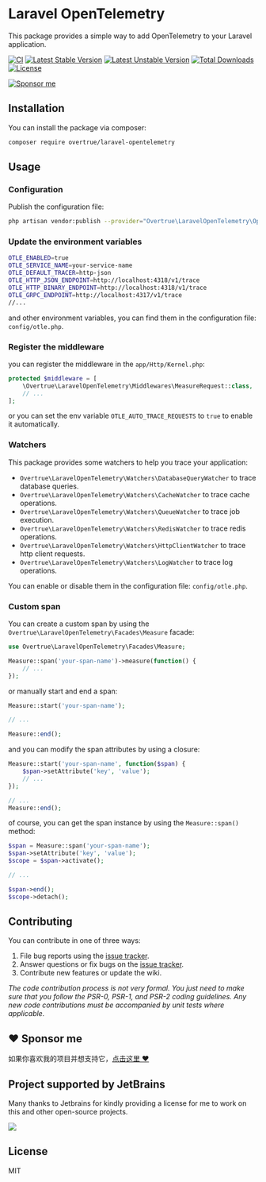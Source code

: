 # Laravel OpenTelemetry

This package provides a simple way to add OpenTelemetry to your Laravel application.

[![CI](https://github.com/overtrue/laravel-open-telemetry/workflows/CI/badge.svg)](https://github.com/overtrue/laravel-open-telemetry/actions)
[![Latest Stable Version](https://poser.pugx.org/overtrue/laravel-open-telemetry/v/stable.svg)](https://packagist.org/packages/overtrue/laravel-open-telemetry)
[![Latest Unstable Version](https://poser.pugx.org/overtrue/laravel-open-telemetry/v/unstable.svg)](https://packagist.org/packages/overtrue/laravel-open-telemetry)
[![Total Downloads](https://poser.pugx.org/overtrue/laravel-open-telemetry/downloads)](https://packagist.org/packages/overtrue/laravel-open-telemetry)
[![License](https://poser.pugx.org/overtrue/laravel-open-telemetry/license)](https://packagist.org/packages/overtrue/laravel-open-telemetry)

[![Sponsor me](https://github.com/overtrue/overtrue/blob/master/sponsor-me-button-s.svg?raw=true)](https://github.com/sponsors/overtrue)

## Installation

You can install the package via composer:

```bash
composer require overtrue/laravel-opentelemetry
```

## Usage

### Configuration

Publish the configuration file:

```bash
php artisan vendor:publish --provider="Overtrue\LaravelOpenTelemetry\OpenTelemetryServiceProvider" --tag="config"
```

### Update the environment variables

```bash
OTLE_ENABLED=true
OTLE_SERVICE_NAME=your-service-name
OTLE_DEFAULT_TRACER=http-json
OTLE_HTTP_JSON_ENDPOINT=http://localhost:4318/v1/trace
OTLE_HTTP_BINARY_ENDPOINT=http://localhost:4318/v1/trace
OTLE_GRPC_ENDPOINT=http://localhost:4317/v1/trace
//... 
```
and other environment variables, you can find them in the configuration file: `config/otle.php`.

### Register the middleware

you can register the middleware in the `app/Http/Kernel.php`:

```php
protected $middleware = [
    \Overtrue\LaravelOpenTelemetry\Middlewares\MeasureRequest::class,
    // ...
];
```

or you can set the env variable `OTLE_AUTO_TRACE_REQUESTS` to `true` to enable it automatically.

### Watchers

This package provides some watchers to help you trace your application:

- `Overtrue\LaravelOpenTelemetry\Watchers\DatabaseQueryWatcher` to trace database queries.
- `Overtrue\LaravelOpenTelemetry\Watchers\CacheWatcher` to trace cache operations.
- `Overtrue\LaravelOpenTelemetry\Watchers\QueueWatcher` to trace job execution.
- `Overtrue\LaravelOpenTelemetry\Watchers\RedisWatcher` to trace redis operations.
- `Overtrue\LaravelOpenTelemetry\Watchers\HttpClientWatcher` to trace http client requests.
- `Overtrue\LaravelOpenTelemetry\Watchers\LogWatcher` to trace log operations.

You can enable or disable them in the configuration file: `config/otle.php`.

### Custom span

You can create a custom span by using the `Overtrue\LaravelOpenTelemetry\Facades\Measure` facade:

```php
use Overtrue\LaravelOpenTelemetry\Facades\Measure;

Measure::span('your-span-name')->measure(function() {
    // ...
});
```

or manually start and end a span:

```php
Measure::start('your-span-name');

// ...

Measure::end();
```

and you can modify the span attributes by using a closure:

```php
Measure::start('your-span-name', function($span) {
    $span->setAttribute('key', 'value');
    // ...
});

// ...
Measure::end();
```

of course, you can get the span instance by using the `Measure::span()` method:

```php
$span = Measure::span('your-span-name');
$span->setAttribute('key', 'value');
$scope = $span->activate();

// ...

$span->end();
$scope->detach();
```

## Contributing

You can contribute in one of three ways:

1. File bug reports using the [issue tracker](https://github.com/overtrue/laravel-opentelemetry/issues).
2. Answer questions or fix bugs on the [issue tracker](https://github.com/overtrue/laravel-opentelemetry/issues).
3. Contribute new features or update the wiki.

_The code contribution process is not very formal. You just need to make sure that you follow the PSR-0, PSR-1, and PSR-2 coding guidelines. Any new code contributions must be accompanied by unit tests where applicable._

## :heart: Sponsor me

如果你喜欢我的项目并想支持它，[点击这里 :heart:](https://github.com/sponsors/overtrue)

## Project supported by JetBrains

Many thanks to Jetbrains for kindly providing a license for me to work on this and other open-source projects.

[![](https://resources.jetbrains.com/storage/products/company/brand/logos/jb_beam.svg)](https://www.jetbrains.com/?from=https://github.com/overtrue)


## License

MIT